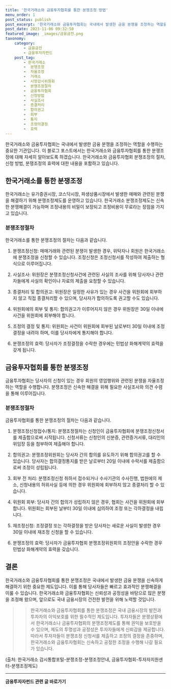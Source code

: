 ```yaml
---
title: '한국거래소와 금융투자협회를 통한 분쟁조정 방법'
menu_order: 1
post_status: publish
post_excerpt: '한국거래소와 금융투자협회는 국내에서 발생한 금융 분쟁을 조정하는 역할을 수행하는 중요한 기관입니다. 이 블로그 포스트에서는 한국거래소와 금융투자협회를 통한 분쟁조정에 대해 자세히 알아보도록 하겠습니다. 한국거래소와 금융투자협회 분쟁조정의 절차, 신청 방법, 분쟁조정의 효력에 대한 내용을 포함하고 있습니다.'
post_date: 2023-11-06 09:32:50
featured_image: _images/금융금전.png
taxonomy:
    category:
        - 금융금전
        - 금융투자자펀드
    post_tag:
        - 한국거래소
        -  분쟁조정
        -  자율조정
        -  거래소
        -  시장감시위원회
        -  분쟁조정절차
        -  금융투자협회
        -  신청방법
        -  사실조사
        -  종결처리
        -  합의권고
        -  회부
        -  통지
        -  조정의결정
        -  효력
---
```



한국거래소와 금융투자협회는 국내에서 발생한 금융 분쟁을 조정하는 역할을 수행하는 중요한 기관입니다. 이 블로그 포스트에서는 한국거래소와 금융투자협회를 통한 분쟁조정에 대해 자세히 알아보도록 하겠습니다. 한국거래소와 금융투자협회 분쟁조정의 절차, 신청 방법, 분쟁조정의 효력에 대한 내용을 포함하고 있습니다.

## 한국거래소를 통한 분쟁조정

한국거래소는 유가증권시장, 코스닥시장, 파생상품시장에서 발생한 매매와 관련된 분쟁을 해결하기 위해 분쟁조정제도를 운영하고 있습니다. 한국거래소 분쟁조정제도는 신속한 분쟁해결이 가능하며 조정내용의 비밀이 보장되고 조정비용이 무료라는 장점을 가지고 있습니다.

### 분쟁조정절차

한국거래소를 통한 분쟁조정의 절차는 다음과 같습니다.

1. 분쟁조정신청: 매매거래와 관련된 분쟁이 발생한 경우, 위탁자나 회원은 한국거래소에 분쟁조정을 신청할 수 있습니다. 조정신청은 조정신청서를 작성하여 제출하는 형식으로 이루어집니다.

2. 사실조사: 위원장은 분쟁조정신청사건에 관련된 사실의 조사를 위해 당사자나 관련자들에게 사실의 확인이나 자료의 제출을 요청할 수 있습니다.

3. 종결처리 및 합의권고: 위원장은 일정한 사유가 있는 경우 사건을 위원회에 회부하지 않고 직접 종결처리할 수 있으며, 당사자가 합의하도록 권고할 수도 있습니다.

4. 위원회에의 회부 및 통지: 합의권고가 이루어지지 않은 경우 위원장은 30일 이내에 사건을 위원회에 회부해야 합니다.

5. 조정의 결정 및 통지: 위원회는 사건이 위원회에 회부된 날로부터 30일 이내에 조정결정을 내려야 하며, 이를 당사자에게 통지해야 합니다.

6. 분쟁조정의 효력: 당사자가 조정결정을 수락한 경우에는 민법상 화해계약의 효력을 갖게 됩니다.

## 금융투자협회를 통한 분쟁조정

금융투자협회는 당사자의 신청이 있는 경우 회원의 영업행위와 관련된 분쟁을 자율조정하는 역할을 수행합니다. 분쟁조정은 신속한 해결을 위해 필요한 사실조사와 의견 수렴을 통해 이루어집니다.

### 분쟁조정절차

금융투자협회를 통한 분쟁조정의 절차는 다음과 같습니다.

1. 분쟁조정신청접수/통지: 분쟁조정절차는 신청인이 금융투자협회에 분쟁조정신청서를 제출함으로써 시작됩니다. 신청서류는 신청인의 신분증, 관련증거서류, 대리인의 위임장 등을 첨부하여 제출해야 합니다.

2. 합의권고: 분쟁조정위원회는 당사자 간의 합의를 유도하기 위해 합의권고를 할 수 있습니다. 당사자는 합의결정통지를 받은 날로부터 20일 이내에 수락서를 제출함으로써 조정이 성립됩니다.

3. 회부 전 처리: 분쟁조정신청 취하서 접수되거나 수사기관의 수사진행, 법원에의 제소, 신청내용의 허위사실 등에 의한 경우 위원회에 회부하지 않고 종결처리 할 수 있습니다.

4. 위원회 회부: 당사자 간의 합의가 성립하지 않은 경우, 협회는 사건을 위원회에 회부합니다. 위원회는 회부된 날부터 30일 이내에 심의하여 조정 또는 각하결정을 내립니다.

5. 재조정신청: 조정결정 또는 각하결정을 받은 당사자는 새로운 사실이 발생한 경우 30일 이내에 재조정 신청을 할 수 있습니다.

6. 분쟁조정의 효력: 당사자가 금융투자협회 분쟁조정위원회의 조정안을 수락한 경우 민법상 화해계약의 효력을 갖습니다.

## 결론

한국거래소와 금융투자협회를 통한 분쟁조정은 국내에서 발생한 금융 분쟁을 신속하게 해결하기 위한 중요한 제도입니다. 이를 통해 당사자들은 빠르고 효과적인 분쟁해결을 이룰 수 있습니다. 한국거래소와 금융투자협회는 신뢰성과 공정성을 바탕으로 많은 분쟁을 조정해 왔으며, 앞으로도 국내 금융시장의 건전한 발전을 위해 노력할 것입니다.

>>  한국거래소와 금융투자협회를 통한 분쟁조정은 국내 금융시장의 발전과 투자자의 이익보호를 위한 필수적인 제도입니다. 투자자들은 분쟁상황에서 한국거래소나 금융투자협회의 분쟁조정제도를 통해 권익을 보호받을 수 있으며, 제도의 투명성과 공정성은 투자자들에게 신뢰감을 제공합니다. 따라서 투자자들이 분쟁조정 신청서를 제출하고 조정의 결정을 존중하며, 한국거래소와 금융투자협회는 신속하고 공정한 조정을 수행해 나갈 필요가 있습니다. 

(출처: 한국거래소 감시통합포털-분쟁조정-분쟁조정안내, 금융투자협회-투자자지원센터-분쟁조정제도)
<!-- wp:separator -->
<hr class="wp-block-separator has-alpha-channel-opacity"/>
<!-- /wp:separator -->

<!-- wp:group {"backgroundColor":"base","layout":{"type":"constrained"}} -->
<div class="wp-block-group has-base-background-color has-background"><!-- wp:paragraph {"align":"center","fontSize":"medium"} -->
<p class="has-text-align-center has-large-font-size"><strong>금융투자자펀드 관련 글 바로가기</strong></p>
<!-- /wp:paragraph -->


<!-- wp:latest-posts
{"categories":[{"id":13443,"count":19,"description":"","link":"https://uknowlaw.com/category/%ea%b8%88%ec%9c%b5%ed%88%ac%ec%9e%90%ec%9e%90%ed%8e%80%eb%93%9c/","name":"금융투자자펀드","slug":"금융투자자펀드","taxonomy":"category","parent":0,"meta":[],"_links":{"self":[{"href":"https://uknowlaw.com/wp-json/wp/v2/categories/13443"}],"collection":[{"href":"https://uknowlaw.com/wp-json/wp/v2/categories"}],"about":[{"href":"https://uknowlaw.com/wp-json/wp/v2/taxonomies/category"}],"wp:post_type":[{"href":"https://uknowlaw.com/wp-json/wp/v2/posts?categories=13443"}],"curies":[{"name":"wp","href":"https://api.w.org/{rel}","templated":true}]}}],"postsToShow":100,"excerptLength":28,"postLayout":"grid","columns":2,"featuredImageAlign":"left","featuredImageSizeSlug":"large","fontSize":"small"} /--></div>
<!-- /wp:group -->